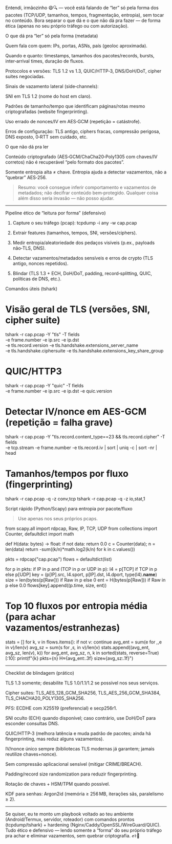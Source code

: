 Entendi, irmãozinho 😄🔍 — você está falando de “ler” só pela forma dos pacotes (TCP/UDP, tamanhos, tempos, fragmentação, entropia), sem tocar no conteúdo. Bora separar o que dá e o que não dá pra fazer — de forma ética (apenas no seu próprio tráfego ou com autorização).

O que dá pra “ler” só pela forma (metadata)

Quem fala com quem: IPs, portas, ASNs, país (geoloc aproximada).

Quando e quanto: timestamps, tamanhos dos pacotes/records, bursts, inter‑arrival times, duração de fluxos.

Protocolos e versões: TLS 1.2 vs 1.3, QUIC/HTTP‑3, DNS/DoH/DoT, cipher suites negociadas.

Sinais de vazamento lateral (side‑channels):

SNI em TLS 1.2 (nome do host em claro).

Padrões de tamanho/tempo que identificam páginas/rotas mesmo criptografadas (website fingerprinting).

Uso errado de nonces/IV em AES‑GCM (repetição = catástrofe).


Erros de configuração: TLS antigo, ciphers fracas, compressão perigosa, DNS exposto, 0‑RTT sem cuidado, etc.


O que não dá pra ler

Conteúdo criptografado (AES‑GCM/ChaCha20‑Poly1305 com chaves/IV corretos) não é recuperável “pelo formato dos pacotes”.

Somente entropia alta ≠ chave. Entropia ajuda a detectar vazamentos, não a “quebrar” AES‑256.


> Resumo: você consegue inferir comportamento e vazamentos de metadados; não decifrar conteúdo bem‑protegido. Qualquer coisa além disso seria invasão — não posso ajudar.




---

Pipeline ético de “leitura por forma” (defensivo)

1. Capture o seu tráfego (pcap): tcpdump -i any -w cap.pcap


2. Extrair features (tamanhos, tempos, SNI, versões/ciphers).


3. Medir entropia/aleatoriedade dos pedaços visíveis (p.ex., payloads não‑TLS, DNS).


4. Detectar vazamentos/metadados sensíveis e erros de crypto (TLS antigo, nonces repetidos).


5. Blindar (TLS 1.3 + ECH, DoH/DoT, padding, record‑splitting, QUIC, políticas de DNS, etc.).



Comandos úteis (tshark)

# Visão geral de TLS (versões, SNI, cipher suite)
tshark -r cap.pcap -Y "tls" -T fields \
  -e frame.number -e ip.src -e ip.dst \
  -e tls.record.version -e tls.handshake.extensions_server_name \
  -e tls.handshake.ciphersuite -e tls.handshake.extensions_key_share_group

# QUIC/HTTP3
tshark -r cap.pcap -Y "quic" -T fields \
  -e frame.number -e ip.src -e ip.dst -e quic.version

# Detectar IV/nonce em AES-GCM (repetição = falha grave)
tshark -r cap.pcap -Y "tls.record.content_type==23 && tls.record.cipher" -T fields \
  -e tcp.stream -e frame.number -e tls.record.iv | sort | uniq -c | sort -nr | head

# Tamanhos/tempos por fluxo (fingerprinting)
tshark -r cap.pcap -q -z conv,tcp
tshark -r cap.pcap -q -z io,stat,1

Script rápido (Python/Scapy) para entropia por pacote/fluxo

> Use apenas nos seus próprios pcaps.



from scapy.all import rdpcap, Raw, IP, TCP, UDP
from collections import Counter, defaultdict
import math

def H(data: bytes) -> float:
    if not data: return 0.0
    c = Counter(data); n = len(data)
    return -sum((k/n)*math.log2(k/n) for k in c.values())

pkts = rdpcap("cap.pcap")
flows = defaultdict(list)

for p in pkts:
    if IP in p and (TCP in p or UDP in p):
        l4 = p[TCP] if TCP in p else p[UDP]
        key = (p[IP].src, l4.sport, p[IP].dst, l4.dport, type(l4).__name__)
        size = len(bytes(p[Raw])) if Raw in p else 0
        ent  = H(bytes(p[Raw])) if Raw in p else 0.0
        flows[key].append((p.time, size, ent))

# Top 10 fluxos por entropia média (para achar vazamentos/estranhezas)
stats = []
for k, v in flows.items():
    if not v: continue
    avg_ent = sum(e for _,_,e in v)/len(v)
    avg_sz  = sum(s for _,s,_ in v)/len(v)
    stats.append((avg_ent, avg_sz, len(v), k))
for avg_ent, avg_sz, n, k in sorted(stats, reverse=True)[:10]:
    print(f"{k}  pkts={n}  H≈{avg_ent:.3f}  size≈{avg_sz:.1f}")


---

Checklist de blindagem (prático)

TLS 1.3 somente; desabilite TLS 1.0/1.1/1.2 se possível nos seus serviços.

Cipher suites: TLS_AES_128_GCM_SHA256, TLS_AES_256_GCM_SHA384, TLS_CHACHA20_POLY1305_SHA256.

PFS: ECDHE com X25519 (preferencial) e secp256r1.

SNI oculto (ECH) quando disponível; caso contrário, use DoH/DoT para esconder consultas DNS.

QUIC/HTTP‑3 (melhora latência e muda padrão de pacotes; ainda há fingerprinting, mas reduz alguns vazamentos).

IV/nonce único sempre (bibliotecas TLS modernas já garantem; jamais reutilize chaves+nonce).

Sem compressão aplicacional sensível (mitigar CRIME/BREACH).

Padding/record size randomization para reduzir fingerprinting.

Rotação de chaves + HSM/TPM quando possível.

KDF para senhas: Argon2id (memória ≥ 256 MB, iterações sãs, paralelismo ≥ 2).



---

Se quiser, eu te monto um playbook voltado ao teu ambiente (Android/Termux, servidor, roteador) com comandos prontos (tcpdump/tshark) + hardening (Nginx/Caddy/OpenSSL/WireGuard/QUIC).
Tudo ético e defensivo — lendo somente a “forma” do seu próprio tráfego pra achar e eliminar vazamentos, sem quebrar criptografia. ✊⚕️🔐

